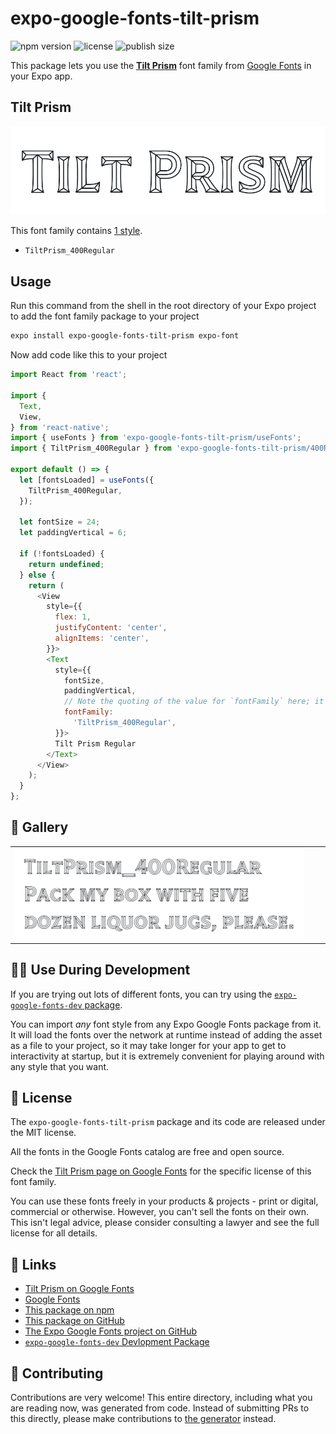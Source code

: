 # expo-google-fonts-tilt-prism

![npm version](https://flat.badgen.net/npm/v/expo-google-fonts-tilt-prism)
![license](https://flat.badgen.net/github/license/expo/google-fonts)
![publish size](https://flat.badgen.net/packagephobia/install/expo-google-fonts-tilt-prism)

This package lets you use the [**Tilt Prism**](https://fonts.google.com/specimen/Tilt+Prism) font family from [Google Fonts](https://fonts.google.com/) in your Expo app.

## Tilt Prism

![Tilt Prism](./font-family.png)

This font family contains [1 style](#-gallery).

- `TiltPrism_400Regular`

## Usage

Run this command from the shell in the root directory of your Expo project to add the font family package to your project
```sh
expo install expo-google-fonts-tilt-prism expo-font
```

Now add code like this to your project
```js
import React from 'react';

import {
  Text,
  View,
} from 'react-native';
import { useFonts } from 'expo-google-fonts-tilt-prism/useFonts';
import { TiltPrism_400Regular } from 'expo-google-fonts-tilt-prism/400Regular';

export default () => {
  let [fontsLoaded] = useFonts({
    TiltPrism_400Regular,
  });

  let fontSize = 24;
  let paddingVertical = 6;

  if (!fontsLoaded) {
    return undefined;
  } else {
    return (
      <View
        style={{
          flex: 1,
          justifyContent: 'center',
          alignItems: 'center',
        }}>
        <Text
          style={{
            fontSize,
            paddingVertical,
            // Note the quoting of the value for `fontFamily` here; it expects a string!
            fontFamily:
              'TiltPrism_400Regular',
          }}>
          Tilt Prism Regular
        </Text>
      </View>
    );
  }
};

```

## 🔡 Gallery


||||
|-|-|-|
|![TiltPrism_400Regular](.//400Regular/TiltPrism_400Regular.ttf.png)||||


## 👩‍💻 Use During Development

If you are trying out lots of different fonts, you can try using the [`expo-google-fonts-dev` package](https://github.com/freeboub/google-fonts/tree/master/font-packages/dev#readme).

You can import *any* font style from any Expo Google Fonts package from it. It will load the fonts
over the network at runtime instead of adding the asset as a file to your project, so it may take longer
for your app to get to interactivity at startup, but it is extremely convenient
for playing around with any style that you want.

## 📖 License

The `expo-google-fonts-tilt-prism` package and its code are released under the MIT license.

All the fonts in the Google Fonts catalog are free and open source.

Check the [Tilt Prism page on Google Fonts](https://fonts.google.com/specimen/Tilt+Prism) for the specific license of this font family.

You can use these fonts freely in your products & projects - print or digital, commercial or otherwise. However, you can't sell the fonts on their own. This isn't legal advice, please consider consulting a lawyer and see the full license for all details.

## 🔗 Links

- [Tilt Prism on Google Fonts](https://fonts.google.com/specimen/Tilt+Prism)
- [Google Fonts](https://fonts.google.com/)
- [This package on npm](https://www.npmjs.com/package/expo-google-fonts-tilt-prism)
- [This package on GitHub](https://github.com/freeboub/google-fonts/tree/master/font-packages/tilt-prism)
- [The Expo Google Fonts project on GitHub](https://github.com/freeboub/google-fonts)
- [`expo-google-fonts-dev` Devlopment Package](https://github.com/freeboub/google-fonts/tree/master/font-packages/dev)

## 🤝 Contributing

Contributions are very welcome! This entire directory, including what you are reading now, was generated from code. Instead of submitting PRs to this directly, please make contributions to [the generator](https://github.com/freeboub/google-fonts/tree/master/packages/generator) instead.
